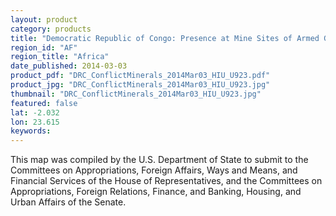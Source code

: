 ```yaml
---
layout: product
category: products
title: "Democratic Republic of Congo: Presence at Mine Sites of Armed Groups and other Entities"
region_id: "AF"
region_title: "Africa"
date_published: 2014-03-03
product_pdf: "DRC_ConflictMinerals_2014Mar03_HIU_U923.pdf"
product_jpg: "DRC_ConflictMinerals_2014Mar03_HIU_U923.jpg"
thumbnail: "DRC_ConflictMinerals_2014Mar03_HIU_U923.jpg"
featured: false
lat: -2.032
lon: 23.615
keywords:
---
```

This map was compiled by the U.S. Department of State to submit to the Committees on Appropriations, Foreign Affairs, Ways and Means, and Financial Services of the House of Representatives, and the Committees on Appropriations, Foreign Relations, Finance, and Banking, Housing, and Urban Affairs of the Senate.
